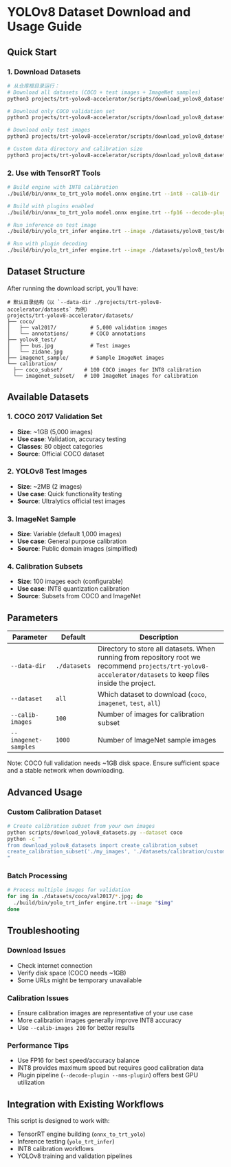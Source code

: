 # YOLOv8 Dataset Download and Usage Guide

## Quick Start

### 1. Download Datasets

```bash
# 从仓库根目录运行：
# Download all datasets (COCO + test images + ImageNet samples)
python3 projects/trt-yolov8-accelerator/scripts/download_yolov8_datasets.py --dataset all

# Download only COCO validation set
python3 projects/trt-yolov8-accelerator/scripts/download_yolov8_datasets.py --dataset coco

# Download only test images
python3 projects/trt-yolov8-accelerator/scripts/download_yolov8_datasets.py --dataset test

# Custom data directory and calibration size
python3 projects/trt-yolov8-accelerator/scripts/download_yolov8_datasets.py --data-dir /path/to/datasets --calib-images 200
```

### 2. Use with TensorRT Tools

```bash
# Build engine with INT8 calibration
./build/bin/onnx_to_trt_yolo model.onnx engine.trt --int8 --calib-dir ./datasets/calibration/coco_subset

# Build with plugins enabled
./build/bin/onnx_to_trt_yolo model.onnx engine.trt --fp16 --decode-plugin --nms-plugin

# Run inference on test image
./build/bin/yolo_trt_infer engine.trt --image ./datasets/yolov8_test/bus.jpg

# Run with plugin decoding
./build/bin/yolo_trt_infer engine.trt --image ./datasets/yolov8_test/bus.jpg --decode plugin
```

## Dataset Structure

After running the download script, you'll have:

```
# 默认目录结构（以 `--data-dir ./projects/trt-yolov8-accelerator/datasets` 为例）
projects/trt-yolov8-accelerator/datasets/
├── coco/
│   ├── val2017/           # 5,000 validation images
│   └── annotations/       # COCO annotations
├── yolov8_test/
│   ├── bus.jpg            # Test images
│   └── zidane.jpg
├── imagenet_sample/       # Sample ImageNet images
└── calibration/
  ├── coco_subset/       # 100 COCO images for INT8 calibration
  └── imagenet_subset/   # 100 ImageNet images for calibration
```

## Available Datasets

### 1. COCO 2017 Validation Set
- **Size**: ~1GB (5,000 images)
- **Use case**: Validation, accuracy testing
- **Classes**: 80 object categories
- **Source**: Official COCO dataset

### 2. YOLOv8 Test Images  
- **Size**: ~2MB (2 images)
- **Use case**: Quick functionality testing
- **Source**: Ultralytics official test images

### 3. ImageNet Sample
- **Size**: Variable (default 1,000 images)
- **Use case**: General purpose calibration
- **Source**: Public domain images (simplified)

### 4. Calibration Subsets
- **Size**: 100 images each (configurable)
- **Use case**: INT8 quantization calibration
- **Source**: Subsets from COCO and ImageNet

## Parameters

| Parameter | Default | Description |
|-----------|---------|-------------|
| `--data-dir` | `./datasets` | Directory to store all datasets. When running from repository root we recommend `projects/trt-yolov8-accelerator/datasets` to keep files inside the project. |
| `--dataset` | `all` | Which dataset to download (`coco`, `imagenet`, `test`, `all`) |
| `--calib-images` | `100` | Number of images for calibration subset |
| `--imagenet-samples` | `1000` | Number of ImageNet sample images |

Note: COCO full validation needs ~1GB disk space. Ensure sufficient space and a stable network when downloading.
## Advanced Usage

### Custom Calibration Dataset

```bash
# Create calibration subset from your own images
python scripts/download_yolov8_datasets.py --dataset coco
python -c "
from download_yolov8_datasets import create_calibration_subset
create_calibration_subset('./my_images', './datasets/calibration/custom', 50)
"
```

### Batch Processing

```bash
# Process multiple images for validation
for img in ./datasets/coco/val2017/*.jpg; do
  ./build/bin/yolo_trt_infer engine.trt --image "$img"
done
```

## Troubleshooting

### Download Issues
- Check internet connection
- Verify disk space (COCO needs ~1GB)
- Some URLs might be temporary unavailable

### Calibration Issues  
- Ensure calibration images are representative of your use case
- More calibration images generally improve INT8 accuracy
- Use `--calib-images 200` for better results

### Performance Tips
- Use FP16 for best speed/accuracy balance
- INT8 provides maximum speed but requires good calibration data
- Plugin pipeline (`--decode-plugin --nms-plugin`) offers best GPU utilization

## Integration with Existing Workflows

This script is designed to work with:
- TensorRT engine building (`onnx_to_trt_yolo`)
- Inference testing (`yolo_trt_infer`) 
- INT8 calibration workflows
- YOLOv8 training and validation pipelines
